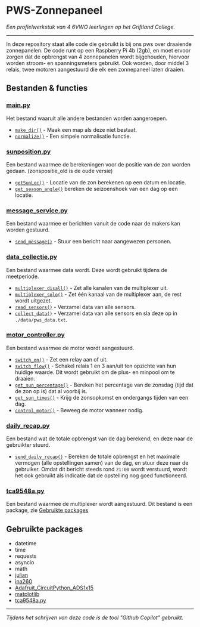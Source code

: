 # PWS-Zonnepaneel
*Een profielwerkstuk van 4 6VWO leerlingen op het Griftland College.*
***

In deze repository staat alle code die gebruikt is bij ons pws over draaiende zonnepanelen. De code runt op een Raspberry Pi 4b (2gb), en moet ervoor zorgen dat de opbrengst van 4 zonnepanelen wordt bijgehouden, hiervoor worden stroom- en spanningsmeters gebruikt. Ook worden, door middel 3 relais, twee motoren aangestuurd die elk een zonnepaneel laten draaien.

## Bestanden & functies
### [main.py](https://github.com/LolligeGerrit/PWS-Zonnepaneel/blob/main/main.py)
Het bestand waaruit alle andere bestanden worden aangeroepen.
- [`make_dir()`](https://github.com/LolligeGerrit/PWS-Zonnepaneel/blob/bdd85e04ab0c849ad3ada186bf3aaa13d022998c/main.py#L27) - Maak een map als deze niet bestaat.
- [`normalize()`](https://github.com/LolligeGerrit/PWS-Zonnepaneel/blob/bdd85e04ab0c849ad3ada186bf3aaa13d022998c/main.py#L35) - Een simpele normalisatie functie.

### [sunposition.py](https://github.com/LolligeGerrit/PWS-Zonnepaneel/blob/main/sunposition.py)
Een bestand waarmee de berekeningen voor de positie van de zon worden gedaan. (zonspositie_old is de oude versie)
- [`getSunLoc()`](https://github.com/LolligeGerrit/PWS-Zonnepaneel/blob/bdd85e04ab0c849ad3ada186bf3aaa13d022998c/sunposition.py#L20) - Locatie van de zon berekenen op een datum en locatie.
- [`get_season_angle()`](https://github.com/LolligeGerrit/PWS-Zonnepaneel/blob/bdd85e04ab0c849ad3ada186bf3aaa13d022998c/sunposition.py#L97) bereken de seizoenshoek van een dag op een locatie.

### [message_service.py](https://github.com/LolligeGerrit/PWS-Zonnepaneel/blob/main/message_service.py)
Een bestand waarmee er berichten vanuit de code naar de makers kan worden gestuurd.
- [`send_message()`](https://github.com/LolligeGerrit/PWS-Zonnepaneel/blob/bdd85e04ab0c849ad3ada186bf3aaa13d022998c/message_service.py#L8) - Stuur een bericht naar aangewezen personen.

### [data_collectie.py](https://github.com/LolligeGerrit/PWS-Zonnepaneel/blob/main/data_collection.py)
Een bestand waarmee data wordt. Deze wordt gebruikt tijdens de meetperiode.
- [`multiplexer_disall()`](https://github.com/LolligeGerrit/PWS-Zonnepaneel/blob/bdd85e04ab0c849ad3ada186bf3aaa13d022998c/data_collection.py#L19) - Zet alle kanalen van de multiplexer uit.
- [`multiplexer_solo()`](https://github.com/LolligeGerrit/PWS-Zonnepaneel/blob/bdd85e04ab0c849ad3ada186bf3aaa13d022998c/data_collection.py#L25) - Zet één kanaal van de multiplexer aan, de rest wordt uitgezet.
- [`read_sensors()`](https://github.com/LolligeGerrit/PWS-Zonnepaneel/blob/bdd85e04ab0c849ad3ada186bf3aaa13d022998c/data_collection.py#L33) - Verzamel data van alle sensors.
- [`collect_data()`](https://github.com/LolligeGerrit/PWS-Zonnepaneel/blob/bdd85e04ab0c849ad3ada186bf3aaa13d022998c/data_collection.py#L51) - Verzamel data van alle sensors en sla deze op in `./data/pws_data.txt`.

### [motor_controller.py](https://github.com/LolligeGerrit/PWS-Zonnepaneel/blob/main/motor_controller.py)
Een bestand waarmee de motor wordt aangestuurd.
- [`switch_on()`](https://github.com/LolligeGerrit/PWS-Zonnepaneel/blob/bdd85e04ab0c849ad3ada186bf3aaa13d022998c/motor_controller.py#L20) - Zet een relay aan of uit.
- [`switch_flow()`](https://github.com/LolligeGerrit/PWS-Zonnepaneel/blob/bdd85e04ab0c849ad3ada186bf3aaa13d022998c/motor_controller.py#L67) - Schakel relais 1 en 3 aan/uit ten opzichte van hun huidige waarde. Dit wordt gebruikt om de plus- en minpool om te draaien.
- [`get_sun_percentage()`](https://github.com/LolligeGerrit/PWS-Zonnepaneel/blob/bdd85e04ab0c849ad3ada186bf3aaa13d022998c/motor_controller.py#L86) - Bereken het percentage van de zonsdag (tijd dat de zon op is) dat al voorbij is.
- [`get_sun_times()`](https://github.com/LolligeGerrit/PWS-Zonnepaneel/blob/bdd85e04ab0c849ad3ada186bf3aaa13d022998c/motor_controller.py#L103) - Krijg de zonsopkomst en ondergangs tijden van een dag.
- [`control_motor()`](https://github.com/LolligeGerrit/PWS-Zonnepaneel/blob/bdd85e04ab0c849ad3ada186bf3aaa13d022998c/motor_controller.py#L112) - Beweeg de motor wanneer nodig.

### [daily_recap.py](https://github.com/LolligeGerrit/PWS-Zonnepaneel/blob/main/daily_recap.py)
Een bestand wat de totale opbrengst van de dag berekend, en deze naar de gebruikter stuurd.
- [`send_daily_recap()`](https://github.com/LolligeGerrit/PWS-Zonnepaneel/blob/bdd85e04ab0c849ad3ada186bf3aaa13d022998c/daily_recap.py#L9) - Bereken de totale opbrengst en het maximale vermogen (alle opstellingen samen) van de dag, en stuur deze naar de gebruiker. Omdat dit bericht steeds rond `21:00` wordt verstuurd, wordt het ook gebruikt als indicatie dat de opstelling nog goed functioneerd.

### [tca9548a.py](https://github.com/IRNAS/tca9548a-python) 
Een bestand waarmee de multiplexer wordt aangestuurd. Dit bestand is een package, zie [Gebruikte packages](https://github.com/LolligeGerrit/PWS-Zonnepaneel/edit/main/README.md#gebruikte-packages)


## Gebruikte packages
- datetime
- time
- requests
- asyncio
- math
- [julian](https://github.com/dannyzed/julian)
- [ina260](https://github.com/jveitchmichaelis/ina260)
- [Adafruit_CircuitPython_ADS1x15](https://github.com/adafruit/Adafruit_CircuitPython_ADS1x15)
- [matplotlib](https://github.com/matplotlib/matplotlib)
- [tca9548a.py](https://github.com/IRNAS/tca9548a-python)

***

*Tijdens het schrijven van deze code is de tool "Github Copilot" gebruikt.*
